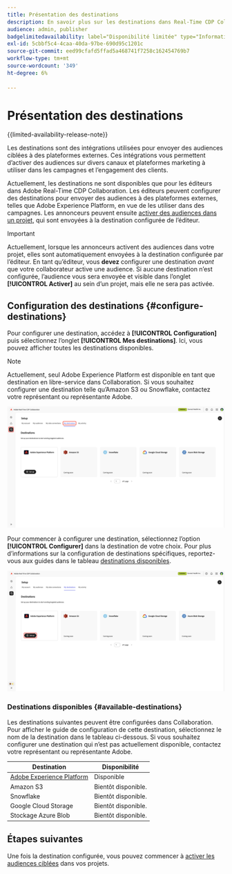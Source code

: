 ```yaml
---
title: Présentation des destinations
description: En savoir plus sur les destinations dans Real-Time CDP Collaboration.
audience: admin, publisher
badgelimitedavailability: label="Disponibilité limitée" type="Informative" url="https://helpx.adobe.com/fr/legal/product-descriptions/real-time-customer-data-platform-collaboration.html newtab=true"
exl-id: 5cbbf5c4-4caa-40da-97be-690d95c1201c
source-git-commit: eed99cfafd5ffad5a468741f7258c162454769b7
workflow-type: tm+mt
source-wordcount: '349'
ht-degree: 6%

---
```


# Présentation des destinations

{{limited-availability-release-note}}

Les destinations sont des intégrations utilisées pour envoyer des audiences ciblées à des plateformes externes. Ces intégrations vous permettent d’activer des audiences sur divers canaux et plateformes marketing à utiliser dans les campagnes et l’engagement des clients.

Actuellement, les destinations ne sont disponibles que pour les éditeurs dans Adobe Real-Time CDP Collaboration. Les éditeurs peuvent configurer des destinations pour envoyer des audiences à des plateformes externes, telles que Adobe Experience Platform, en vue de les utiliser dans des campagnes. Les annonceurs peuvent ensuite [activer des audiences dans un projet](../collaborate/activate.md), qui sont envoyées à la destination configurée de l’éditeur.

>[!IMPORTANT]
>
>Actuellement, lorsque les annonceurs activent des audiences dans votre projet, elles sont automatiquement envoyées à la destination configurée par l’éditeur. En tant qu’éditeur, vous **devez** configurer une destination *avant* que votre collaborateur active une audience. Si aucune destination n’est configurée, l’audience vous sera envoyée et visible dans l’onglet **[!UICONTROL Activer]** au sein d’un projet, mais elle ne sera pas activée.

## Configuration des destinations {#configure-destinations}

Pour configurer une destination, accédez à **[!UICONTROL Configuration]** puis sélectionnez l’onglet **[!UICONTROL Mes destinations]**. Ici, vous pouvez afficher toutes les destinations disponibles.

>[!NOTE]
>
> Actuellement, seul Adobe Experience Platform est disponible en tant que destination en libre-service dans Collaboration. Si vous souhaitez configurer une destination telle qu’Amazon S3 ou Snowflake, contactez votre représentant ou représentante Adobe.

![L’onglet Mes destinations de l’espace de travail Configuration affiche les destinations disponibles.](/help/assets/destinations/overview/my-destinations-overview.png)

Pour commencer à configurer une destination, sélectionnez l’option **[!UICONTROL Configurer]** dans la destination de votre choix. Pour plus d’informations sur la configuration de destinations spécifiques, reportez-vous aux guides dans le tableau [destinations disponibles](#available-destinations).

![L’espace de travail Mes destinations avec l’option Configurer mise en surbrillance pour la destination Adobe Experience Platform.](/help/assets/destinations/overview/my-destinations-set-up.png)

### Destinations disponibles {#available-destinations}

Les destinations suivantes peuvent être configurées dans Collaboration. Pour afficher le guide de configuration de cette destination, sélectionnez le nom de la destination dans le tableau ci-dessous. Si vous souhaitez configurer une destination qui n’est pas actuellement disponible, contactez votre représentant ou représentante Adobe.

| Destination | Disponibilité |
| --- | --- |
| [Adobe Experience Platform](./experience-platform.md) | Disponible |
| Amazon S3 | Bientôt disponible. |
| Snowflake | Bientôt disponible. |
| Google Cloud Storage | Bientôt disponible. |
| Stockage Azure Blob | Bientôt disponible. |

## Étapes suivantes

Une fois la destination configurée, vous pouvez commencer à [activer les audiences ciblées](../collaborate/activate.md) dans vos projets.
